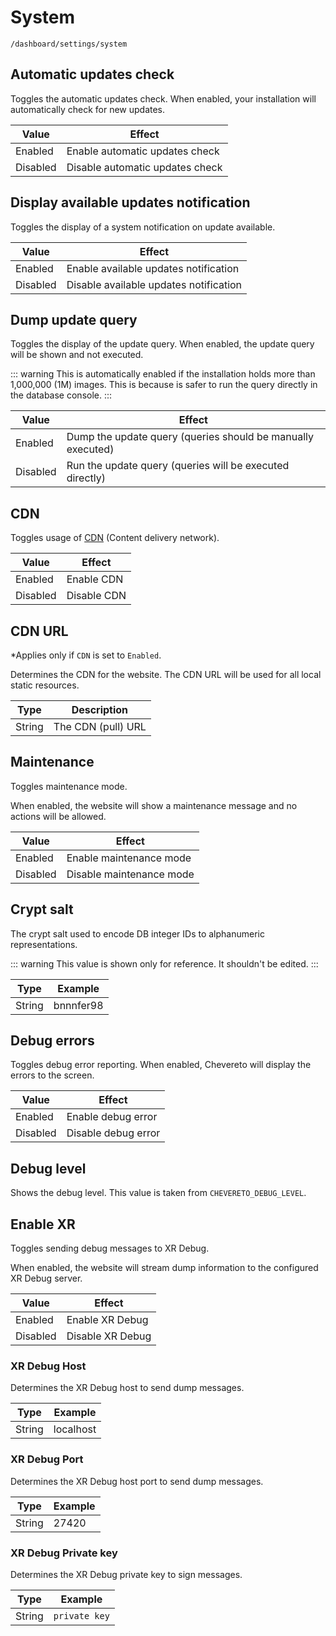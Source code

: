 # System

`/dashboard/settings/system`

## Automatic updates check

Toggles the automatic updates check. When enabled, your installation will automatically check for new updates.

| Value    | Effect                          |
| -------- | ------------------------------- |
| Enabled  | Enable automatic updates check  |
| Disabled | Disable automatic updates check |

## Display available updates notification

Toggles the display of a system notification on update available.

| Value    | Effect                                 |
| -------- | -------------------------------------- |
| Enabled  | Enable available updates notification  |
| Disabled | Disable available updates notification |

## Dump update query

Toggles the display of the update query. When enabled, the update query will be shown and not executed.

::: warning
This is automatically enabled if the installation holds more than 1,000,000 (1M) images. This is because is safer to run the query directly in the database console.
:::

| Value    | Effect                                                      |
| -------- | ----------------------------------------------------------- |
| Enabled  | Dump the update query (queries should be manually executed) |
| Disabled | Run the update query (queries will be executed directly)    |

## CDN

Toggles usage of [CDN](https://en.wikipedia.org/wiki/Content_delivery_network) (Content delivery network).

| Value    | Effect      |
| -------- | ----------- |
| Enabled  | Enable CDN  |
| Disabled | Disable CDN |

## CDN URL

*Applies only if `CDN` is set to `Enabled`.

Determines the CDN for the website. The CDN URL will be used for all local static resources.

| Type   | Description        |
| ------ | ------------------ |
| String | The CDN (pull) URL |

## Maintenance

Toggles maintenance mode.

When enabled, the website will show a maintenance message and no actions will be allowed.

| Value    | Effect                   |
| -------- | ------------------------ |
| Enabled  | Enable maintenance mode  |
| Disabled | Disable maintenance mode |

## Crypt salt

The crypt salt used to encode DB integer IDs to alphanumeric representations.

::: warning
This value is shown only for reference. It shouldn't be edited.
:::

| Type   | Example   |
| ------ | --------- |
| String | bnnnfer98 |

## Debug errors

Toggles debug error reporting. When enabled, Chevereto will display the errors to the screen.

| Value    | Effect              |
| -------- | ------------------- |
| Enabled  | Enable debug error  |
| Disabled | Disable debug error |

## Debug level

Shows the debug level. This value is taken from `CHEVERETO_DEBUG_LEVEL`.

## Enable XR

Toggles sending debug messages to XR Debug.

When enabled, the website will stream dump information to the configured XR Debug server.

| Value    | Effect           |
| -------- | ---------------- |
| Enabled  | Enable XR Debug  |
| Disabled | Disable XR Debug |

### XR Debug Host

Determines the XR Debug host to send dump messages.

| Type   | Example   |
| ------ | --------- |
| String | localhost |

### XR Debug Port

Determines the XR Debug host port to send dump messages.

| Type   | Example |
| ------ | ------- |
| String | 27420   |

### XR Debug Private key

Determines the XR Debug private key to sign messages.

| Type   | Example       |
| ------ | ------------- |
| String | `private key` |
